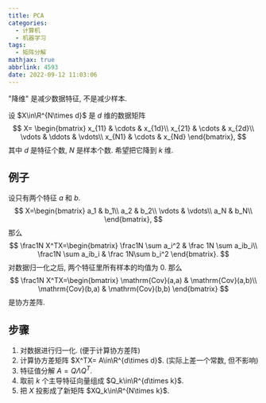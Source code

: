```yaml
---
title: PCA
categories:
  - 计算机
  - 机器学习
tags:
  - 矩阵分解
mathjax: true
abbrlink: 4593
date: 2022-09-12 11:03:06
---
```

"降维" 是减少数据特征, 不是减少样本.

<!--more-->

设 $X\in\R^{N\times d}$ 是 $d$ 维的数据矩阵
$$
X=
\begin{bmatrix}
x_{11} & \cdots & x_{1d}\\
x_{21} & \cdots & x_{2d}\\
\vdots & \ddots & \vdots\\
x_{N1} & \cdots & x_{Nd}
\end{bmatrix},
$$
其中 $d$ 是特征个数, $N$ 是样本个数. 希望把它降到 $k$ 维.

## 例子

设只有两个特征 $a$ 和 $b$.
$$
X=\begin{bmatrix}
a_1 & b_1\\
a_2 & b_2\\
\vdots & \vdots\\
a_N & b_N\\
\end{bmatrix},
$$
那么
$$
\frac1N X^TX=\begin{bmatrix}
\frac1N \sum a_i^2 & \frac 1N \sum a_ib_i\\
\frac1N \sum a_ib_i & \frac 1N\sum b_i^2
\end{bmatrix}.
$$
对数据归一化之后, 两个特征里所有样本的均值为 0. 那么
$$
\frac1N X^TX=\begin{bmatrix}
\mathrm{Cov}(a,a) & \mathrm{Cov}(a,b)\\
\mathrm{Cov}(b,a) & \mathrm{Cov}(b,b)
\end{bmatrix}
$$
是协方差阵.

## 步骤

1. 对数据进行归一化. (便于计算协方差阵)
2. 计算协方差矩阵 $X^TX= A\in\R^{d\times d}$. (实际上差一个常数, 但不影响)
3. 特征值分解 $A=Q\Lambda Q^T$.
4. 取前 $k$ 个主导特征向量组成 $Q_k\in\R^{d\times k}$.
5. 把 $X$ 投影成了新矩阵 $XQ_k\in\R^{N\times k}$.